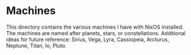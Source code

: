 # Machines
This directory contains the various machines I have with NixOS installed.
The machines are named after planets, stars, or constellations. Additional
ideas for future reference: Sirius, Vega, Lyra, Cassiopeia, Arcturus, Neptune,
Titan, Io, Pluto.
